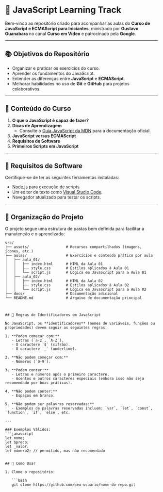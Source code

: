 # 🚀 JavaScript Learning Track

Bem-vindo ao repositório criado para acompanhar as aulas do **Curso de JavaScript e ECMAScript para Iniciantes**, ministrado por **Gustavo Guanabara** no canal **Curso em Vídeo** e patrocinado pela **Google**.

---

## 📚 Objetivos do Repositório

- Organizar e praticar os exercícios do curso.
- Aprender os fundamentos do JavaScript.
- Entender as diferenças entre **JavaScript** e **ECMAScript**.
- Melhorar habilidades no uso de **Git** e **GitHub** para projetos colaborativos.

---

## 📝 Conteúdo do Curso

1. **O que o JavaScript é capaz de fazer?**
2. **Dicas de Aprendizagem**
   - Consulte o [Guia JavaScript da MDN](https://developer.mozilla.org/pt-BR/docs/Web/JavaScript/Guide) para a documentação oficial.
3. **JavaScript versus ECMAScript**
4. **Requisitos de Software**
5. **Primeiros Scripts em JavaScript**

---

## 🔧 Requisitos de Software

Certifique-se de ter as seguintes ferramentas instaladas:

- [Node.js](https://nodejs.org/) para execução de scripts.
- Um editor de texto como [Visual Studio Code](https://code.visualstudio.com/).
- Navegador atualizado para testar os scripts.

---

## 📝 Organização do Projeto

O projeto segue uma estrutura de pastas bem definida para facilitar a manutenção e o aprendizado:

````plaintext
src/
├── assets/                 # Recursos compartilhados (imagens, ícones, etc.)
├── aulas/                  # Exercícios e conteúdo prático por aula
│   ├── aula_01/
│   │   ├── index.html      # HTML da Aula 01
│   │   ├── style.css       # Estilos aplicados à Aula 01
│   │   └── script.js       # Lógica em JavaScript para a Aula 01
│   ├── aula_02/
│   │   ├── index.html      # HTML da Aula 02
│   │   ├── style.css       # Estilos aplicados à Aula 02
│   │   └── script.js       # Lógica em JavaScript para a Aula 02
├── docs/                   # Documentação adicional
└── README.md               # Arquivo de documentação principal



## 📝 Regras de Identificadores em JavaScript

No JavaScript, os **identificadores** (nomes de variáveis, funções ou propriedades) devem seguir as seguintes regras:

1. **Podem começar com:**
   - Letras (`a-z`, `A-Z`).
   - O caractere `$` (cifrão).
   - O caractere `_` (underline).

2. **Não podem começar com:**
   - Números (`0-9`).

3. **Podem conter:**
   - Letras e números após o primeiro caractere.
   - Acentos e outros caracteres especiais (embora isso não seja recomendado por boas práticas).

4. **Não podem conter:**
   - Espaços em branco.

5. **Não podem ser palavras reservadas:**
   - Exemplos de palavras reservadas incluem: `var`, `let`, `const`, `function`, `if`, `else`, etc.

---

### Exemplos Válidos:
```javascript
let nome;
let $preco;
let _valor;
let número2; // permitido, mas não recomendado


## 🚀 Como Usar

1. Clone o repositório:

   ```bash
   git clone https://github.com/seu-usuario/nome-do-repo.git
````
